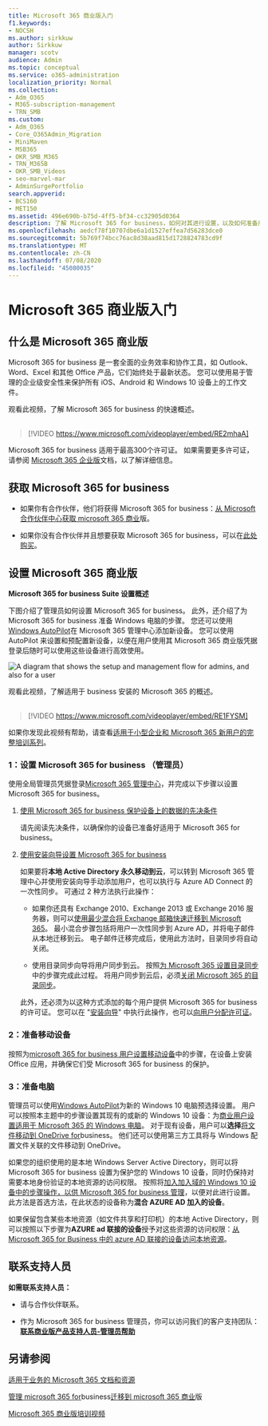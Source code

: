 ```yaml
---
title: Microsoft 365 商业版入门
f1.keywords:
- NOCSH
ms.author: sirkkuw
author: Sirkkuw
manager: scotv
audience: Admin
ms.topic: conceptual
ms.service: o365-administration
localization_priority: Normal
ms.collection:
- Adm_O365
- M365-subscription-management
- TRN_SMB
ms.custom:
- Adm_O365
- Core_O365Admin_Migration
- MiniMaven
- MSB365
- OKR_SMB_M365
- TRN_M365B
- OKR_SMB_Videos
- seo-marvel-mar
- AdminSurgePortfolio
search.appverid:
- BCS160
- MET150
ms.assetid: 496e690b-b75d-4ff5-bf34-cc32905d0364
description: 了解 Microsoft 365 for business，如何对其进行设置，以及如何准备用户的设备和电脑以确保 Microsoft 365 的商业版受到保护。
ms.openlocfilehash: aedcf78f10707dbe6a1d1527effea7d56283dce0
ms.sourcegitcommit: 5b769f74bcc76ac8d38aad815d1728824783cd9f
ms.translationtype: MT
ms.contentlocale: zh-CN
ms.lasthandoff: 07/08/2020
ms.locfileid: "45080035"
---
```

# <a name="get-started-with-microsoft-365-for-business"></a>Microsoft 365 商业版入门

## <a name="what-is-microsoft-365-for-business"></a>什么是 Microsoft 365 商业版

Microsoft 365 for business 是一套全面的业务效率和协作工具，如 Outlook、Word、Excel 和其他 Office 产品，它们始终处于最新状态。 您可以使用易于管理的企业级安全性来保护所有 iOS、Android 和 Windows 10 设备上的工作文件。

观看此视频，了解 Microsoft 365 for business 的快速概述。<br><br>

> [!VIDEO https://www.microsoft.com/videoplayer/embed/RE2mhaA] 
  
Microsoft 365 for business 适用于最高300个许可证。 如果需要更多许可证，请参阅 [Microsoft 365 企业版](https://go.microsoft.com/fwlink/p/?linkid=860986)文档，以了解详细信息。 
  
## <a name="get-microsoft-365-for-business"></a>获取 Microsoft 365 for business

- 如果你有合作伙伴，他们将获得 Microsoft 365 for business：[从 Microsoft 合作伙伴中心获取 microsoft 365 商业](get-microsoft-365-business.md)版。
    
- 如果你没有合作伙伴并且想要获取 Microsoft 365 for business，可以在[此处购买](https://www.microsoft.com/microsoft-365/business)。
    
## <a name="set-up-microsoft-365-for-business"></a>设置 Microsoft 365 商业版

 **Microsoft 365 for business Suite 设置概述**
  
下图介绍了管理员如何设置 Microsoft 365 for business。 此外，还介绍了为 Microsoft 365 for business 准备 Windows 电脑的步骤。 您还可以使用[Windows AutoPilot](add-autopilot-devices-and-profile.md)在 Microsoft 365 管理中心添加新设备。 您可以使用 AutoPilot 来设置和预配置新设备，以便在用户使用其 Microsoft 365 商业版凭据登录后随时可以使用这些设备进行高效使用。
  
![A diagram that shows the setup and management flow for admins, and also for a user](../media/249f81fc-7e79-44c7-8425-3a0b7b651c3b.png)

观看此视频，了解适用于 business 安装的 Microsoft 365 的概述。<br><br>

> [!VIDEO https://www.microsoft.com/videoplayer/embed/RE1FYSM] 

如果你发现此视频有帮助，请查看[适用于小型企业和 Microsoft 365 新用户的完整培训系列](https://support.microsoft.com/office/6ab4bbcd-79cf-4000-a0bd-d42ce4d12816)。

  
### <a name="1-set-up-microsoft-365-for-business-admin"></a>1：设置 Microsoft 365 for business （管理员）

使用全局管理员凭据登录[Microsoft 365 管理中心](https://portal.office.com/adminportal/home)，并完成以下步骤以设置 Microsoft 365 for business。 
  
1. [使用 Microsoft 365 for business 保护设备上的数据的先决条件](pre-requisites-for-data-protection.md)
    
    请先阅读先决条件，以确保你的设备已准备好适用于 Microsoft 365 for business。
    
2. [使用安装向导设置 Microsoft 365 for business](set-up.md)
    
    如果要将**本地 Active Directory 永久移动到云**，可以转到 Microsoft 365 管理中心并使用安装向导手动添加用户，也可以执行与 Azure AD Connect 的一次性同步。 可通过 2 种方法执行此操作： 
    
    - 如果你还具有 Exchange 2010、Exchange 2013 或 Exchange 2016 服务器，则可以[使用最少混合将 Exchange 邮箱快速迁移到 Microsoft 365](https://docs.microsoft.com/Exchange/mailbox-migration/use-minimal-hybrid-to-quickly-migrate)。 最小混合步骤包括将用户一次性同步到 Azure AD，并将电子邮件从本地迁移到云。 电子邮件迁移完成后，使用此方法时，目录同步将自动关闭。
    
    - 使用目录同步向导将用户同步到云。 按照[为 Microsoft 365 设置目录同步](https://docs.microsoft.com/office365/enterprise/set-up-directory-synchronization)中的步骤完成此过程。 将用户同步到云后，必须[关闭 Microsoft 365 的目录同步](https://docs.microsoft.com/office365/enterprise/turn-off-directory-synchronization)。
    
    此外，还必须为以这种方式添加的每个用户提供 Microsoft 365 for business 的许可证。 您可以在 "[安装向导](set-up.md)" 中执行此操作，也可以[向用户分配许可证](../admin/manage/assign-licenses-to-users.md)。
    
### <a name="2-prepare-mobile-devices"></a>2：准备移动设备

按照为[microsoft 365 for business 用户设置移动设备](set-up-mobile-devices.md)中的步骤，在设备上安装 Office 应用，并确保它们受 Microsoft 365 for business 的保护。 
  
### <a name="3-prepare-pcs"></a>3：准备电脑

管理员可以使用[Windows AutoPilot](add-autopilot-devices-and-profile.md)为新的 Windows 10 电脑预选择设置。 用户可以按照本主题中的步骤设置其现有的或新的 Windows 10 设备：为[商业用户设置适用于 Microsoft 365 的 Windows 电脑](set-up-windows-devices.md)。 对于现有设备，用户可以**选择**[将文件移动到 OneDrive for](move-files-to-onedrive.md)business。 他们还可以使用第三方工具将与 Windows 配置文件关联的文件移动到 OneDrive。
  
如果您的组织使用的是本地 Windows Server Active Directory，则可以将 Microsoft 365 for business 设置为保护您的 Windows 10 设备，同时仍保持对需要本地身份验证的本地资源的访问权限。 按照将[加入加入域的 Windows 10 设备中的步骤操作，以供 Microsoft 365 for business 管理](manage-windows-devices.md)，以便对此进行设置。 此方法是首选方法，在此状态的设备称为**混合 AZURE AD 加入的设备**。 
  
如果保留包含某些本地资源（如文件共享和打印机）的本地 Active Directory，则可以按照以下步骤为**AZURE ad 联接的设备**授予对这些资源的访问权限：[从 Microsoft 365 for Business 中的 azure AD 联接的设备访问本地资源](access-resources.md)。
  
  
## <a name="contact-support"></a>联系支持人员

 **如需联系支持人员：**
  
- 请与合作伙伴联系。
    
- 作为 Microsoft 365 for business 管理员，你可以访问我们的客户支持团队： **[联系商业版产品支持人员-管理员帮助](https://docs.microsoft.com/microsoft-365/admin/contact-support-for-business-products)**
    
## <a name="see-also"></a>另请参阅

[适用于业务的 Microsoft 365 文档和资源](https://go.microsoft.com/fwlink/p/?linkid=853701)
  
[管理 microsoft 365 for](manage.md)business[迁移到 microsoft 365 商业](migrate-to-microsoft-365-business.md)版

[Microsoft 365 商业版培训视频](https://support.microsoft.com/office/6ab4bbcd-79cf-4000-a0bd-d42ce4d12816) 

